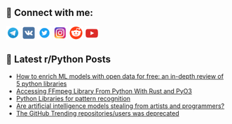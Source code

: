 ## 🔎 Connect with me:
[<img src="https://github.com/bullbesh/bullbesh/blob/main/images/Telegram.png" width="32" height="32" />](https://t.me/bullbesh)
[<img src="https://github.com/bullbesh/bullbesh/blob/main/images/VK.png" width="32" height="32" />](https://vk.com/bullbesh)
[<img src="https://github.com/bullbesh/bullbesh/blob/main/images/Twitter.png" width="32" height="32" />](https://twitter.com/bullbesh1)
[<img src="https://github.com/bullbesh/bullbesh/blob/main/images/Instagram.png" width="32" height="32" />](https://www.instagram.com/bullbesh)
[<img src="https://github.com/bullbesh/bullbesh/blob/main/images/Reddit.png" width="32" height="32" />](https://www.reddit.com/user/bullbesh)
[<img src="https://github.com/bullbesh/bullbesh/blob/main/images/YouTube.png" width="32" height="32" />](https://www.youtube.com/channel/UCtfjRs6uzgq5mfm8S06WTcg)

## 📕 Latest r/Python Posts
<!-- BLOG-POST-LIST:START -->
- [How to enrich ML models with open data for free: an in-depth review of 5 python libraries](https://www.reddit.com/r/Python/comments/x3usjq/how_to_enrich_ml_models_with_open_data_for_free/)
- [Accessing FFmpeg Library From Python With Rust and PyO3](https://www.reddit.com/r/Python/comments/x3u5pf/accessing_ffmpeg_library_from_python_with_rust/)
- [Python Libraries for pattern recognition](https://www.reddit.com/r/Python/comments/x3u24j/python_libraries_for_pattern_recognition/)
- [Are artificial intelligence models stealing from artists and programmers?](https://www.reddit.com/r/Python/comments/x3rg88/are_artificial_intelligence_models_stealing_from/)
- [The GitHub Trending repositories/users was deprecated](https://www.reddit.com/r/Python/comments/x3rc6i/the_github_trending_repositoriesusers_was/)
<!-- BLOG-POST-LIST:END -->
